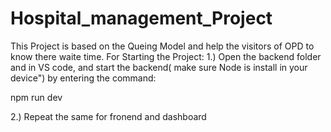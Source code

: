# Hospital_management_Project

This Project is based on the Queing Model and help the visitors of OPD to know there waite time.
For Starting the Project:
1.) Open the backend folder and in VS code, and start the backend( make sure Node is install in your device") by entering the command:

npm run dev

2.) Repeat the same for fronend and dashboard
